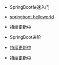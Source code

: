 * SpringBoot快速入门

 * [springboot helloworld](springboothelloworld.md)
 * [持续更新中](p2.md)

* SpringBoot进阶

 * [持续更新中](p2.md)
 * [持续更新中](p2.md)
